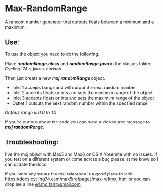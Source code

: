 # Max-RandomRange
A random number generator that outputs floats between a minimum and a maximum.
<h2>Use: </h2>

To use the object you need to do the following.

Place <i><b>randomRange.class</b></i> and <i><b>randomRange.java</b></i> in the classes folder:
Cycling '74 > java > classes

Then just create a new <i><b>mxj randomRange</b></i> object. 
<ul>
<li>Inlet 1 accepts bangs and will output the next random number</li>
<li>Inlet 2 accepts floats or ints and sets the minimum range of the object</li>
<li>Inlet 3 accepts floats or ints and sets the maximum range of the object</li>

<li>Outlet 1 outputs the next random number within the specified range</li>
</ul>
<i>Default range is 0.0 to 1.0</i>

If you're curious about the code you can send a viewsource message to <i><b>mxj randomRange</b></i>.

<h2>Troubleshooting: </h2>

I've the mxj object with Max5 and Max6 on OS X Yosemite with no issues.  If you test on a different system or come across a bug please let me know so I can update the docs. 

If you have any issues the mxj reference is a good place to look: https://docs.cycling74.com/max5/refpages/max-ref/mxj.html or you can drop me a line ed.mc.farr@gmail.com

